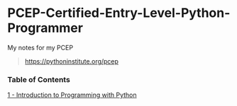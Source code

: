 # PCEP-Certified-Entry-Level-Python-Programmer
My notes for my PCEP
> https://pythoninstitute.org/pcep
### Table of Contents
[1 - Introduction to Programming with Python](Notebooks/1-Introduction_to_Programming_with_Python.ipynb)
